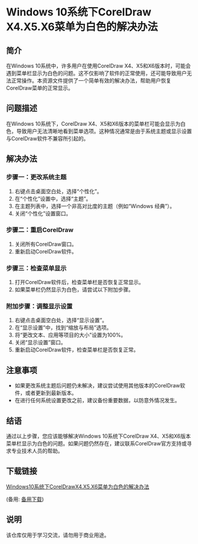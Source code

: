 # Windows 10系统下CorelDraw X4.X5.X6菜单为白色的解决办法

## 简介

在Windows 10系统中，许多用户在使用CorelDraw X4、X5和X6版本时，可能会遇到菜单栏显示为白色的问题。这不仅影响了软件的正常使用，还可能导致用户无法正常操作。本资源文件提供了一个简单有效的解决办法，帮助用户恢复CorelDraw菜单的正常显示。

## 问题描述

在Windows 10系统下，CorelDraw X4、X5和X6版本的菜单栏可能会显示为白色，导致用户无法清晰地看到菜单选项。这种情况通常是由于系统主题或显示设置与CorelDraw软件不兼容所引起的。

## 解决办法

### 步骤一：更改系统主题

1. 右键点击桌面空白处，选择“个性化”。
2. 在“个性化”设置中，选择“主题”。
3. 在主题列表中，选择一个非高对比度的主题（例如“Windows 经典”）。
4. 关闭“个性化”设置窗口。

### 步骤二：重启CorelDraw

1. 关闭所有CorelDraw窗口。
2. 重新启动CorelDraw软件。

### 步骤三：检查菜单显示

1. 打开CorelDraw软件后，检查菜单栏是否恢复正常显示。
2. 如果菜单栏仍然显示为白色，请尝试以下附加步骤。

### 附加步骤：调整显示设置

1. 右键点击桌面空白处，选择“显示设置”。
2. 在“显示设置”中，找到“缩放与布局”选项。
3. 将“更改文本、应用等项目的大小”设置为100%。
4. 关闭“显示设置”窗口。
5. 重新启动CorelDraw软件，检查菜单栏是否恢复正常。

## 注意事项

- 如果更改系统主题后问题仍未解决，建议尝试使用其他版本的CorelDraw软件，或者更新到最新版本。
- 在进行任何系统设置更改之前，建议备份重要数据，以防意外情况发生。

## 结语

通过以上步骤，您应该能够解决Windows 10系统下CorelDraw X4、X5和X6版本菜单栏显示为白色的问题。如果问题仍然存在，建议联系CorelDraw官方支持或寻求专业技术人员的帮助。

## 下载链接
[Windows10系统下CorelDrawX4.X5.X6菜单为白色的解决办法](https://pan.quark.cn/s/89e1f3979bbc) 

(备用: [备用下载](https://pan.baidu.com/s/18osWZ_C8HlMDxj4RBdEN_g?pwd=1234))

## 说明

该仓库仅用于学习交流，请勿用于商业用途。
